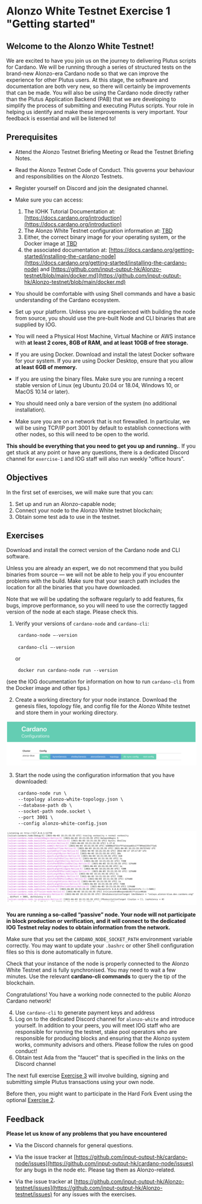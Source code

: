 # Alonzo White Testnet Exercise 1 "Getting started"

## Welcome to the Alonzo White Testnet!  

We are excited to have you join us on the journey to delivering Plutus scripts for Cardano.  We will be running through a series of structured tests on the brand-new Alonzo-era Cardano node so that we can improve the experience for other Plutus users.  At this stage, the software and documentation are both very new, so there will certainly be improvements that can be made.  You will also be using the Cardano node directly rather than the Plutus Application Backend (PAB) that we are developing to simplify the process of submitting and executing Plutus scripts. Your role in helping us identify and make these improvements is very important.  Your feedback is essential and will be listened to!

## Prerequisites

- Attend the Alonzo Testnet Briefing Meeting or Read the Testnet Briefing Notes.
- Read the Alonzo Testnet Code of Conduct.  This governs your behaviour and responsibilities on the Alonzo Testnets.
- Register yourself on Discord and join the designated channel.
- Make sure you can access:


	1. The IOHK Tutorial Documentation at: [https://docs.cardano.org/introduction](https://docs.cardano.org/introduction)
	2. The Alonzo White Testnet configuration information at: [TBD]()
	3. Either, the correct binary image for your operating system, or
the Docker image at [TBD]()
	4. the associated documentation at: [https://docs.cardano.org/getting-started/installing-the-cardano-node](https://docs.cardano.org/getting-started/installing-the-cardano-node) and [https://github.com/input-output-hk/Alonzo-testnet/blob/main/docker.md](https://github.com/input-output-hk/Alonzo-testnet/blob/main/docker.md)


- You should be comfortable with using Shell commands and have a basic understanding of the Cardano ecosystem.

- Set up your platform.  Unless you are experienced with building the node from source, you should use the pre-built Node and CLI binaries that are supplied by IOG.

- You will need a Physical Host Machine, Virtual Machine or AWS instance with **at least 2 cores, 8GB of RAM, and at least 10GB of free storage.**
- If you are using Docker.
Download and install the latest Docker software for your system.  If you are using Docker Desktop, ensure that you allow **at least 6GB of memory.**
- If you are using the binary files.
Make sure you are running a recent stable version of Linux (eg Ubuntu 20.04 or 18.04, Windows 10, or MacOS 10.14 or later).  


- You should need only a bare version of the system (no additional installation).

- Make sure you are on a network that is not firewalled. In particular, we will be using TCP/IP port 3001 by default to establish connections with other nodes, so this will need to be open to the world.

**This should be everything that you need to get you up and running.**. If you get stuck at any point or have any questions, there is a dedicated Discord channel for `exercise-1` and IOG staff will also run weekly "office hours".

## Objectives

In the first set of exercises, we will make sure that you can:

1. Set up and run an Alonzo-capable node;
2. Connect your node to the Alonzo White testnet blockchain;
3. Obtain some test ada to use in the testnet.

## Exercises

Download and install the correct version of the Cardano node and CLI software.  

Unless you are already an expert, we do not recommend that you build binaries from source — we will not be able to help you if you encounter problems with the build. Make sure that your search path includes the location for all the binaries that you have downloaded.

Note that we will be updating the software regularly to add features, fix bugs, improve performance, so you will need to use the correctly tagged version of the node at each stage.  Please check this.

1. Verify your versions of `cardano-node` and `cardano-cli`:

		cardano-node –-version

		cardano-cli –-version

	or

		docker run cardano-node run --version

(see the IOG documentation for information on how to run `cardano-cli` from the Docker image and other tips.)

2. Create a working directory for your node instance.  Download the genesis files, topology file, and config file for the Alonzo White testnet and store them in your working directory.  

![](images/configurations.png)

3. Start the node using the configuration information that you have downloaded:


		cardano-node run \
		--topology alonzo-white-topology.json \
		--database-path db \
		--socket-path node.socket \
		--port 3001 \
		--config alonzo-white-config.json

![](images/node_running.png)

**You are running a so-called “passive” node.  Your node will not participate in block production or verification, and it will connect to the dedicated IOG Testnet relay nodes to obtain information from the network.**

Make sure that you set the `CARDANO_NODE_SOCKET_PATH` environment variable correctly.  You may want to update your `.bashrc` or other Shell configuration files so this is done automatically in future.

Check that your instance of the node is properly connected to the Alonzo White Testnet and is fully synchronised.  You may need to wait a few minutes.  Use the relevant **cardano-cli commands** to query the tip of the blockchain.

Congratulations!  You have a working node connected to the public Alonzo Cardano network!

4. Use `cardano-cli` to generate payment keys and address
6. Log on to the dedicated Discord channel for `alonzo-white` and introduce yourself.  In addition to your peers, you will meet IOG staff who are responsible for running the testnet, stake pool operators who are responsible for producing blocks and ensuring that the Alonzo system works, community advisors and others. Please follow the rules on good conduct!
5. Obtain test Ada from the "faucet" that is specified in the links on the Discord channel

The next full exercise [Exercise 3](3_Alonzo-white-exercise-3.md) will involve building, signing and submitting simple Plutus transactions using your own node.  

Before then, you might want to participate in the Hard Fork Event using the optional [Exercise 2](2_Alonzo-white-exercise-2.md).

## Feedback


**Please let us know of any problems that you have encountered**

- Via the Discord channels for general questions.

- Via the issue tracker at [https://github.com/input-output-hk/cardano-node/issues](https://github.com/input-output-hk/cardano-node/issues) for any bugs in the node etc.  Please tag them as Alonzo-related.

- Via the issue tracker at [https://github.com/input-output-hk/Alonzo-testnet/issues](https://github.com/input-output-hk/Alonzo-testnet/issues) for any issues with the exercises.


